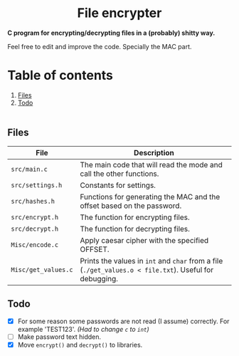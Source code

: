 <h1 align=center>File encrypter</h1>

**C program for encrypting/decrypting files in a (probably) shitty way.**

Feel free to edit and improve the code. Specially the MAC part.

# Table of contents
1. [Files](https://github.com/r4v10l1/file-encrypter#Files)
2. [Todo](https://github.com/r4v10l1/file-encrypter#Todo)
<br><br>

## Files
File                 | Description
---------------------|-------------------
`src/main.c`         | The main code that will read the mode and call the other functions.
`src/settings.h`     | Constants for settings.
`src/hashes.h`       | Functions for generating the MAC and the offset based on the password.
`src/encrypt.h`      | The function for encrypting files.
`src/decrypt.h`      | The function for decrypting files.
`Misc/encode.c`      | Apply caesar cipher with the specified OFFSET.
`Misc/get_values.c`  | Prints the values in `int` and `char` from a file (`./get_values.o < file.txt`). Useful for debugging.

## Todo
- [X] For some reason some passwords are not read (I assume) correctly. For example 'TEST123'. *(Had to change `c` to `int`)*
- [ ] Make password text hidden.
- [X] Move `encrypt()` and `decrypt()` to libraries.
